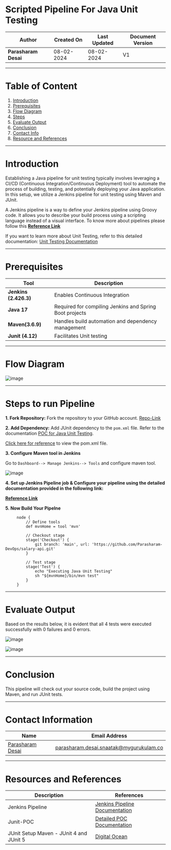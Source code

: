 # Scripted Pipeline For Java Unit Testing

| **Author** | **Created On** | **Last Updated** | **Document Version** |
| ---------- | -------------- | ---------------- | -------------------- |
| **Parasharam Desai** | 08-02-2024 | 08-02-2024 | V1 |

---

# Table of Content

1. [Introduction](#introduction)
2. [Prerequisites](#prerequisites)
3. [Flow Diagram](#Flow-Diagram)
4. [Steps](#steps)
5. [Evaluate Output](#evaluate-output)
6. [Conclusion](#conclusion)
7. [Contact Info](#contact-info)
8. [Resource and References](#resource-and-references)


---

# Introduction

Establishing a Java pipeline for unit testing typically involves leveraging a CI/CD (Continuous Integration/Continuous Deployment) tool to automate the process of building, testing, and potentially deploying your Java application. In this setup, we utilize a Jenkins pipeline for unit testing using Maven and JUnit.

A Jenkins pipeline is a way to define your Jenkins pipeline using Groovy code. It allows you to describe your build process using a scripting language instead of a visual interface.
To know more about pipelines please follow this **[Reference Link](https://github.com/avengers-p7/Documentation/blob/main/Application_CI/Implementation/GenericDoc/jenkinsPipeline.md
)**

If you want to learn more about Unit Testing, refer to this detailed documentation: [Unit Testing Documentation](https://github.com/avengers-p7/Documentation/blob/main/Application_CI/Design/03-%20Java%20CI%20checks/Unit%20Testing/README.md)

---

# Prerequisites

| Tool | Description |
| ---- | ----------- |
| **Jenkins (2.426.3)** | Enables Continuous Integration |
| **Java 17** | Required for compiling Jenkins and Spring Boot projects |
| **Maven(3.6.9)** | Handles build automation and dependency management |
| **Junit (4.12)** | Facilitates Unit testing |

***
# Flow Diagram

![image](https://github.com/avengers-p7/Documentation/assets/156056709/cb0fe70e-4a99-49ed-a057-de4363591c23)


---

# Steps to run Pipeline

**1. Fork Repository:** Fork the repository to your GitHub account. 
[Repo-Link](https://github.com/Parasharam-DevOps/salary-api.git)

**2. Add Dependency:** Add JUnit dependency to the `pom.xml` file. Refer to the documentation [POC for Java Unit Testing](https://github.com/avengers-p7/Documentation/blob/main/Application_CI/Design/03-%20Java%20CI%20checks/Unit%20Testing/POC.md).

[Click here for reference](https://github.com/Parasharam-DevOps/salary-api/blob/main/pom.xml) to view the pom.xml file.

**3. Configure Maven tool in Jenkins**

Go to `Dashboard--> Manage Jenkins--> Tools` and configure maven tool.

![image](https://github.com/avengers-p7/Documentation/assets/156056444/d9ff8a0d-900a-4e4b-ac68-34507ef3348b)

**4. Set up Jenkins Pipeline job & Configure your pipeline using the detailed documentation provided in the following link:**

**[Reference Link](https://github.com/avengers-p7/Documentation/blob/main/Application_CI/Implementation/GenericDoc/jenkinsPipeline.md)**


**5. Now Build Your Pipelne**

         node {
             // Define tools
             def mvnHome = tool 'mvn'
         
             // Checkout stage
             stage('Checkout') {
                 git branch: 'main', url: 'https://github.com/Parasharam-DevOps/salary-api.git'
             }
         
             // Test stage
             stage('Test') {
                 echo "Executing Java Unit Testing"
                 sh "${mvnHome}/bin/mvn test"
             }
         }
---

# Evaluate Output

Based on the results below, it is evident that all 4 tests were executed successfully with 0 failures and 0 errors.

![image](https://github.com/avengers-p7/Documentation/assets/156056709/b3229d77-7f26-4eaa-bc6e-5f37884f10e4)

![image](https://github.com/avengers-p7/Documentation/assets/156056709/3adc4cae-6034-42c8-bff8-40b098e42f2d)

---

# Conclusion

This pipeline will check out your source code, build the project using Maven, and run JUnit tests.

---

# Contact Information

| Name | Email Address |
| ---- | ------------- |
| [Parasharam Desai](https://github.com/Parasharam-Desai) | parasharam.desai.snaatak@mygurukulam.co |

---

# Resources and References

| Description | References |
| ----------- | ---------- |
| Jenkins Pipeline | [Jenkins Pipeline Documentation](https://www.jenkins.io/doc/book/pipeline/) |
| Junit-POC | [Detailed POC Documentation](https://github.com/avengers-p7/Documentation/blob/main/Application_CI/Design/03-%20Java%20CI%20checks/Unit%20Testing/POC.md) |
| JUnit Setup Maven - JUnit 4 and JUnit 5 | [Digital Ocean ](https://www.digitalocean.com/community/tutorials/junit-setup-maven) |


